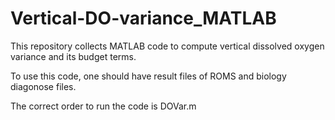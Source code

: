 # Vertical-DO-variance_MATLAB
This repository collects MATLAB code to compute vertical dissolved oxygen variance and its budget terms.

To use this code, one should have result files of ROMS and biology diagonose files. 

The correct order to run the code is
DOVar.m
